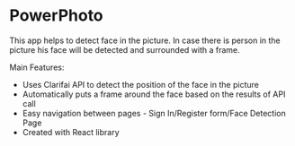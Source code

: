 # PowerPhoto

This app helps to detect face in the picture. In case there is person in the picture his face will be detected and surrounded with a frame.

Main Features:
- Uses Clarifai API to detect the position of the face in the picture
- Automatically puts a frame around the face based on the results of API call
- Easy navigation between pages - Sign In/Register form/Face Detection Page
- Created with React library 
